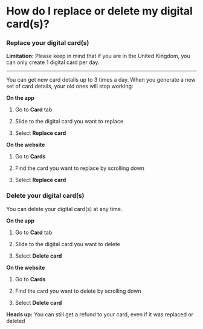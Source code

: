# How do I replace or delete my digital card(s)?

### Replace your digital card(s)

 **Limitation:** Please keep in mind that if you are in the United Kingdom, you can only create 1 digital card per day.

* * *

You can get new card details up to 3 times a day. When you generate a new set of card details, your old ones will stop working:

 **On the app**

  1. Go to **Card** tab

  2. Slide to the digital card you want to replace

  3. Select **Replace card**




**On the website**

  1. Go to **Cards**

  2. Find the card you want to replace by scrolling down 

  3. Select **Replace card**




### Delete your digital card(s)

You can delete your digital card(s) at any time. 

**On the app**

  1. Go to **Card** tab

  2. Slide to the digital card you want to delete 

  3. Select **Delete card**




**On the website**

  1. Go to **Cards**

  2. Find the card you want to delete by scrolling down 

  3. Select **Delete card**




 **Heads up:** You can still get a refund to your card, even if it was replaced or deleted